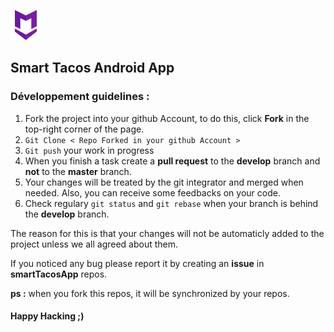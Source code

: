 ![alt text](https://github.com/adam-p/markdown-here/raw/master/src/common/images/icon48.png "Logo Title Text 1") 
## Smart Tacos Android App

### Développement guidelines :

1. Fork the project into your github Account, to do this, click **Fork** in the top-right corner of the page.
2. ``` Git Clone < Repo Forked in your github Account > ```
3. ``` Git push ``` your work in progress
4. When you finish a task create a **pull request** to the **develop** branch and **not** to the **master** branch.
5. Your changes will be treated by the git integrator and merged when needed. Also, you can receive some feedbacks on your code.
6. Check regulary ``` git status ``` and ``` git rebase ``` when your branch is behind the **develop** branch.

The reason for this is that your changes will not be automaticly added to the project unless we all agreed about them.

If you noticed any bug please report it by creating an **issue** in **smartTacosApp** repos. 

**ps :** when you fork this repos, it will be synchronized by your repos. 

#### Happy Hacking ;)
